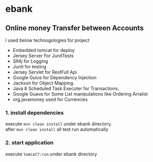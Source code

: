 # ebank  

## Online money Transfer between Accounts

 I used below technogologies for project
- Embedded tomcat for deploy
- Jersey Server For JunitTests
- Slf4j for Logging
- Junit for testing
- Jersey Servlet for RestFull Api
- Google Guice for Dependency Injection
- Jackson for Object Mapping.
- Java 8 Scheduled Task Executer for Transactions.
- Google Guava for Some List manipulations like Ordering Arralist
- org.javamoney used for Currencies

### 1. install dependencies

execute `mvn clean install` under ebank directory.  
after `mvn clean install` all test run automatically

### 2.  start application

execute `tomcat7:run` under ebank directory